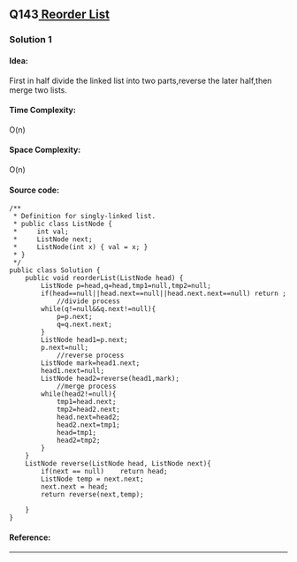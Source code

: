 ## Q143[ Reorder List ](https://leetcode.com/problems/reorder-list/) 

### Solution 1 
#### Idea:
First in half divide the linked list into two parts,reverse the later half,then merge two lists. 
#### Time Complexity: 
O(n)
#### Space Complexity:
O(n)
#### Source code:
```
/**
 * Definition for singly-linked list.
 * public class ListNode {
 *     int val;
 *     ListNode next;
 *     ListNode(int x) { val = x; }
 * }
 */
public class Solution {
    public void reorderList(ListNode head) {
        ListNode p=head,q=head,tmp1=null,tmp2=null;
        if(head==null||head.next==null||head.next.next==null) return ;
            //divide process
        while(q!=null&&q.next!=null){
            p=p.next;
            q=q.next.next;
        }
        ListNode head1=p.next;
        p.next=null;
            //reverse process
        ListNode mark=head1.next;
        head1.next=null;
        ListNode head2=reverse(head1,mark);
            //merge process
        while(head2!=null){  
            tmp1=head.next;
            tmp2=head2.next;
            head.next=head2;
            head2.next=tmp1;
            head=tmp1;
            head2=tmp2;
        }
    }
    ListNode reverse(ListNode head, ListNode next){
        if(next == null)    return head;
        ListNode temp = next.next;
        next.next = head;
        return reverse(next,temp);

    }
}

```
#### Reference:

---

